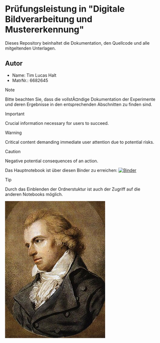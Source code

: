 # Prüfungsleistung in "Digitale Bildverarbeitung und Mustererkennung"

Dieses Repository beinhaltet die Dokumentation, den Quellcode und alle mitgeltenden Unterlagen.

## Autor

- Name:     Tim Lucas Halt
- MatrNr.:  6682645

> [!NOTE]  
> Bitte beachten Sie, dass die vollstÃ¤ndige Dokumentation der Experimente und deren Ergebnisse in den entsprechenden Abschnitten zu finden sind.

> [!IMPORTANT]  
> Crucial information necessary for users to succeed.

> [!WARNING]  
> Critical content demanding immediate user attention due to potential risks.

> [!CAUTION]
> Negative potential consequences of an action.

Das Hauptnotebook ist über diesen Binder zu erreichen:
[![Binder](https://mybinder.org/badge_logo.svg)](https://mybinder.org/v2/gh/LucHalt/LucHalt_TFE21-2_deepLearning/main?labpath=Code%2Fpepsi.evaluation.ipynb)

> [!TIP]
> Durch das Einblenden der Ordnerstuktur ist auch der Zugriff auf die anderen Notebooks möglich.


![schönes Bild](schiller.jpg)
